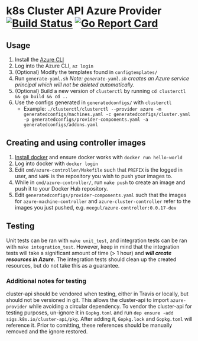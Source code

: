 # k8s Cluster API Azure Provider [![Build Status](https://travis-ci.org/platform9/azure-provider.svg?branch=master)](https://travis-ci.org/platform9/azure-provider) [![Go Report Card](https://goreportcard.com/badge/github.com/platform9/azure-provider)](https://goreportcard.com/report/github.com/platform9/azure-provider)

## Usage
1. Install the [Azure CLI](https://docs.microsoft.com/en-us/cli/azure/install-azure-cli?view=azure-cli-latest)
2. Log into the Azure CLI, `az login`
3. (Optional) Modify the templates found in `configtemplates/` 
4. Run `generate-yaml.sh`   _Note: `generate-yaml.sh` creates an Azure service principal which will not be deleted automatically._
5. (Optional) Build a new version of `clusterctl` by running `cd clusterctl && go build && cd ..`
5. Use the configs generated in `generatedconfigs/` with `clusterctl`
    * Example: `./clusterctl/clusterctl --provider azure -m generatedconfigs/machines.yaml -c generatedconfigs/cluster.yaml -p generatedconfigs/provider-components.yaml -a generatedconfigs/addons.yaml`

## Creating and using controller images
1. [Install docker](https://docs.docker.com/install/#supported-platforms) and ensure docker works with `docker run hello-world`
2. Log into docker with `docker login`
3. Edit `cmd/azure-controller/Makefile` such that `PREFIX` is the logged in user, and `NAME` is the repository you wish to push your images to.
4. While in `cmd/azure-controller/`, run `make push` to create an image and push it to your Docker Hub repository.
5. Edit `generatedconfigs/provider-components.yaml` such that the images for `azure-machine-controller` and `azure-cluster-controller` refer to the images you just pushed, e.g. `meegul/azure-controller:0.0.17-dev`


## Testing
Unit tests can be ran with `make unit_test`, and integration tests can be ran with `make integration_test`. However, keep in mind that the integration tests will take a significant amount of time (> 1 hour) and _**will create resources in Azure**_. The integration tests should clean up the created resources, but do not take this as a guarantee.
### Additional notes for testing
cluster-api should be vendored when testing, either in Travis or locally, but should not be versioned in git. This allows the cluster-api to import `azure-provider` while avoiding a circular dependency. To vendor the cluster-api for testing purposes, un-ignore it in `Gopkg.toml` and run `dep ensure -add sigs.k8s.io/cluster-api/pkg`. After adding it, `Gopkg.lock` and `Gopkg.toml` will reference it. Prior to comitting, these references should be manually removed and the ignore restored.
